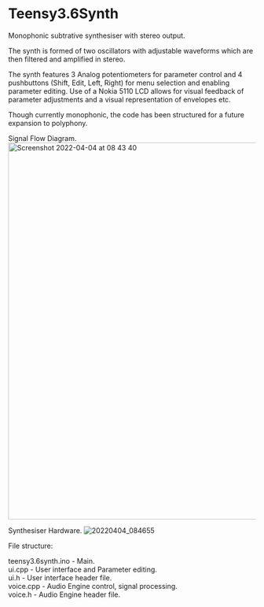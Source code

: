 # Teensy3.6Synth

Monophonic subtrative synthesiser with stereo output.

The synth is formed of two oscillators with adjustable waveforms which are then filtered and amplified in stereo.

The synth features 3 Analog potentiometers for parameter control and 4 pushbuttons (Shift, Edit, Left, Right) for menu selection and enabling parameter editing. Use of a Nokia 5110 LCD allows for visual feedback of parameter adjustments and a visual representation of envelopes etc.

Though currently monophonic, the code has been structured for a future expansion to polyphony.

Signal Flow Diagram.  
<img width="766" alt="Screenshot 2022-04-04 at 08 43 40" src="https://user-images.githubusercontent.com/102936196/161497100-c55dffa6-b6ce-432c-a7d4-139e3b1b27e4.png">

Synthesiser Hardware.
![20220404_084655](https://user-images.githubusercontent.com/102936196/161497942-70ba81ac-b008-429b-865b-b56c2d7926da.jpeg)

File structure:

teensy3.6synth.ino - Main. <br />
ui.cpp - User interface and Parameter editing. <br />
ui.h - User interface header file. <br />
voice.cpp - Audio Engine control, signal processing. <br /> 
voice.h - Audio Engine header file. <br />
